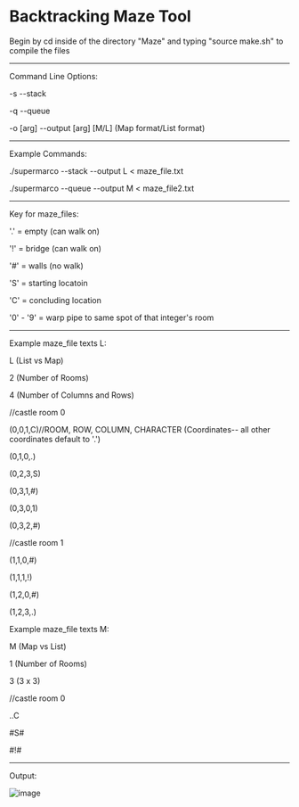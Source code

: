 # Backtracking Maze Tool

Begin by cd inside of the directory "Maze" and typing "source make.sh" to compile the files
________________________________________________________________________________

Command Line Options:

-s  --stack

-q  --queue

-o [arg] --output [arg] [M/L]  (Map format/List format)

_______________________________________________________________________________


Example Commands:

./supermarco --stack --output L < maze_file.txt

./supermarco --queue --output M < maze_file2.txt

_______________________________________________________________________________


Key for maze_files:

'.' = empty (can walk on)

'!' = bridge (can walk on)

'#' = walls (no walk)

'S' = starting locatoin

'C' = concluding location

'0' - '9' = warp pipe to same spot of that integer's room


_______________________________________________________________________________


Example maze_file texts L:

L (List vs Map)

2 (Number of Rooms)

4 (Number of Columns and Rows)

//castle room 0

(0,0,1,C)//ROOM, ROW, COLUMN, CHARACTER (Coordinates-- all other coordinates default to '.')

(0,1,0,.)

(0,2,3,S)

(0,3,1,#)

(0,3,0,1)

(0,3,2,#)

//castle room 1

(1,1,0,#)

(1,1,1,!)

(1,2,0,#)

(1,2,3,.)



Example maze_file texts M:

M (Map vs List)

1 (Number of Rooms)

3 (3 x 3)

//castle room 0

..C 

#S#

#!#







____________________________________________________________________________
Output:

![image](https://user-images.githubusercontent.com/97473935/167756807-ea78beba-402b-44a7-ab5a-d49e2bc41e02.png)
